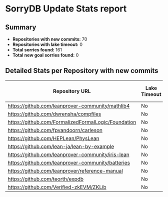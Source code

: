 # SorryDB Update Stats report

## Summary

- **Repositories with new commits:** 70
- **Repositories with lake timeout:** 0
- **Total sorries found:** 161
- **Total new goal sorries found:** 0

## Detailed Stats per Repository with new commits

| Repository URL | Lake Timeout | Processing Time | Sorries | New Goal Sorries |
|----------------|--------------|-----------------|---------|------------------|
| https://github.com/leanprover-community/mathlib4 | No | 1m 36s | 0 | 0 |
| https://github.com/dwrensha/compfiles | No | 1s | 0 | 0 |
| https://github.com/FormalizedFormalLogic/Foundation | No | 3s | 0 | 0 |
| https://github.com/fpvandoorn/carleson | No | 2s | 0 | 0 |
| https://github.com/HEPLean/PhysLean | No | 18m 38s | 0 | 0 |
| https://github.com/lean-ja/lean-by-example | No | 1s | 0 | 0 |
| https://github.com/leanprover-community/iris-lean | No | 37s | 0 | 0 |
| https://github.com/leanprover-community/batteries | No | 1m 56s | 5 | 0 |
| https://github.com/leanprover/reference-manual | No | 14s | 0 | 0 |
| https://github.com/teorth/expdb | No | 1s | 0 | 0 |
| https://github.com/Verified-zkEVM/ZKLib | No | 13m 38s | 156 | 0 |
